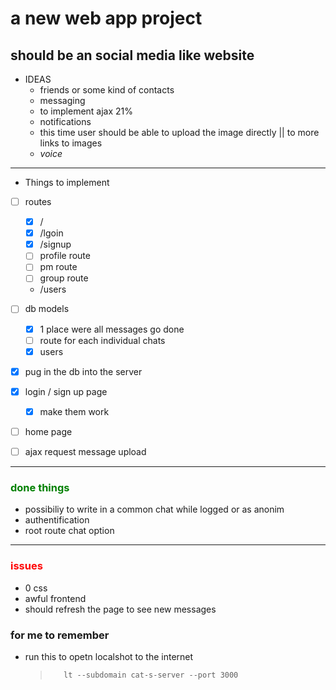 # a new web app project

## should be an social media like website

- IDEAS
  - friends or some kind of contacts
  - messaging
  - to implement ajax 21%
  - notifications
  - this time user should be able to upload the image directly || to more links to images
  - _voice_

---

- Things to implement
- [ ] routes
  - [x] /
  - [x] /lgoin
  - [x] /signup
  - [ ] profile route
  - [ ] pm route
  - [ ] group route
  - /users
- [ ] db models

  - [x] 1 place were all messages go done
  - [ ] route for each individual chats
  - [x] users

- [x] pug in the db into the server
- [x] login / sign up page
  - [x] make them work
- [ ] home page
- [ ] ajax request message upload

---

### <p style="color:green">done things<p>

- possibiliy to write in a common chat while logged or as anonim
- authentification
- root route chat option

---

### <p style="color:red">issues<p>

- 0 css
- awful frontend
- should refresh the page to see new messages

### for me to remember

- run this to opetn localshot to the internet
  >        lt --subdomain cat-s-server --port 3000

